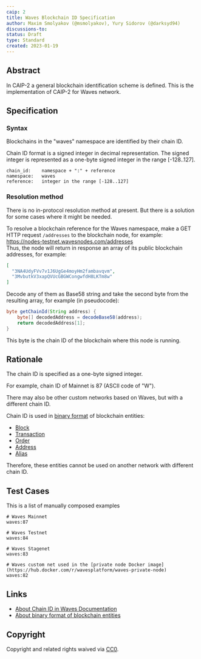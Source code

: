 ```yaml
---
caip: 2
title: Waves Blockchain ID Specification
author: Maxim Smolyakov (@msmolyakov), Yury Sidorov (@darksyd94)
discussions-to: 
status: Draft
type: Standard
created: 2023-01-19
---
```


## Abstract

In CAIP-2 a general blockchain identification scheme is defined. This is the implementation of CAIP-2 for Waves network.

## Specification

### Syntax

Blockchains in the "waves" namespace are identified by their chain ID.

Chain ID format is a signed integer in decimal representation. The signed integer is represented as a one-byte signed integer in the range [-128..127].

```
chain_id:    namespace + ":" + reference
namespace:   waves
reference:   integer in the range [-128..127]
```

### Resolution method

There is no in-protocol resolution method at present. But there is a solution for some cases where it might be needed.

To resolve a blockchain reference for the Waves namespace, make a GET HTTP request `/addresses` to the blockchain node, for example: https://nodes-testnet.wavesnodes.com/addresses \
Thus, the node will return in response an array of its public blockchain addresses, for example:

```json
[
  "3NA4UdyFVv7v1J6UgGe4moyHm2fambavqvm",
  "3MvbutkV3xapQVUcGBGWCongwfdH8LKTm8w"
]
```

Decode any of them as Base58 string and take the second byte from the resulting array, for example (in pseudocode):

```java
byte getChainId(String address) {
    byte[] decodedAddress = decodeBase58(address);
    return decodedAddress[1];
}
```

This byte is the chain ID of the blockchain where this node is running.

## Rationale

The chain ID is specified as a one-byte signed integer.

For example, chain ID of Mainnet is 87 (ASCII code of "W").

There may also be other custom networks based on Waves, but with a different chain ID.

Chain ID is used in [binary format](https://docs.waves.tech/en/blockchain/binary-format/) of blockchain entities:
- [Block](https://docs.waves.tech/en/blockchain/binary-format/block-binary-format)
- [Transaction](https://docs.waves.tech/en/blockchain/binary-format/transaction-binary-format/)
- [Order](https://docs.waves.tech/en/blockchain/binary-format/order-binary-format)
- [Address](https://docs.waves.tech/en/blockchain/binary-format/address-binary-format)
- [Alias](https://docs.waves.tech/en/blockchain/binary-format/alias-binary-format)

Therefore, these entities cannot be used on another network with different chain ID.

## Test Cases

This is a list of manually composed examples

```
# Waves Mainnet
waves:87

# Waves Testnet
waves:84

# Waves Stagenet
waves:83

# Waves custom net used in the [private node Docker image](https://hub.docker.com/r/wavesplatform/waves-private-node)
waves:82
```

## Links

- [About Chain ID in Waves Documentation](https://docs.waves.tech/en/blockchain/blockchain-network/#chain-id)
- [About binary format of blockchain entities](https://docs.waves.tech/en/blockchain/binary-format/)

## Copyright

Copyright and related rights waived via [CC0](../LICENSE).